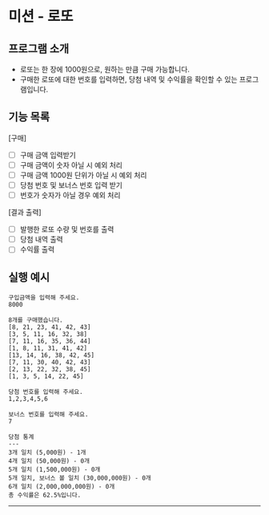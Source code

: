 # 미션 - 로또

## 프로그램 소개

- 로또는 한 장에 1000원으로, 원하는 만큼 구매 가능합니다.
- 구매한 로또에 대한 번호를 입력하면, 당첨 내역 및 수익률을 확인할 수 있는 프로그램입니다.

## 기능 목록

[구매]

- [ ] 구매 금액 입력받기
- [ ] 구매 금액이 숫자 아닐 시 예외 처리
- [ ] 구매 금액 1000원 단위가 아닐 시 예외 처리
- [ ] 당첨 번호 및 보너스 번호 입력 받기
- [ ] 번호가 숫자가 아닐 경우 예외 처리

[결과 출력]

- [ ] 발행한 로또 수량 및 번호를 출력
- [ ] 당첨 내역 출력
- [ ] 수익률 출력

## 실행 예시

```
구입금액을 입력해 주세요.
8000

8개를 구매했습니다.
[8, 21, 23, 41, 42, 43]
[3, 5, 11, 16, 32, 38]
[7, 11, 16, 35, 36, 44]
[1, 8, 11, 31, 41, 42]
[13, 14, 16, 38, 42, 45]
[7, 11, 30, 40, 42, 43]
[2, 13, 22, 32, 38, 45]
[1, 3, 5, 14, 22, 45]

당첨 번호를 입력해 주세요.
1,2,3,4,5,6

보너스 번호를 입력해 주세요.
7

당첨 통계
---
3개 일치 (5,000원) - 1개
4개 일치 (50,000원) - 0개
5개 일치 (1,500,000원) - 0개
5개 일치, 보너스 볼 일치 (30,000,000원) - 0개
6개 일치 (2,000,000,000원) - 0개
총 수익률은 62.5%입니다.
```

---

```

```
